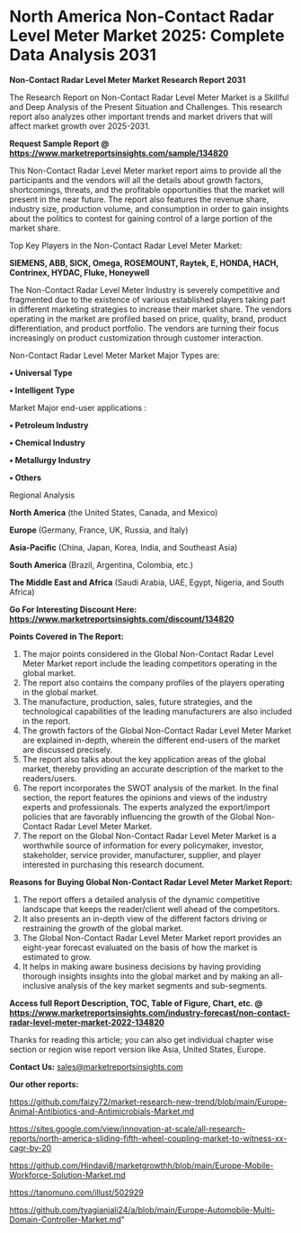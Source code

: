 # North America Non-Contact Radar Level Meter Market 2025: Complete Data Analysis 2031

<strong>Non-Contact Radar Level Meter Market Research Report 2031</strong>

The Research Report on Non-Contact Radar Level Meter Market is a Skillful and Deep Analysis of the Present Situation and Challenges. This research report also analyzes other important trends and market drivers that will affect market growth over 2025-2031.

<strong>Request Sample Report @ <a href=https://www.marketreportsinsights.com/sample/134820>https://www.marketreportsinsights.com/sample/134820</a></strong>

This Non-Contact Radar Level Meter market report aims to provide all the participants and the vendors will all the details about growth factors, shortcomings, threats, and the profitable opportunities that the market will present in the near future. The report also features the revenue share, industry size, production volume, and consumption in order to gain insights about the politics to contest for gaining control of a large portion of the market share.

Top Key Players in the Non-Contact Radar Level Meter Market:

<strong>SIEMENS, ABB, SICK, Omega, ROSEMOUNT, Raytek, E, HONDA, HACH, Contrinex, HYDAC, Fluke, Honeywell</strong>

The Non-Contact Radar Level Meter Industry is severely competitive and fragmented due to the existence of various established players taking part in different marketing strategies to increase their market share. The vendors operating in the market are profiled based on price, quality, brand, product differentiation, and product portfolio. The vendors are turning their focus increasingly on product customization through customer interaction.

Non-Contact Radar Level Meter Market Major Types are:

<strong>• Universal Type

• Intelligent Type</strong>

Market Major end-user applications :

<strong>• Petroleum Industry

• Chemical Industry

• Metallurgy Industry

• Others</strong>

Regional Analysis

</u><strong><b>North America</b></strong> (the United States, Canada, and Mexico)

<strong><b>Europe </b></strong>(Germany, France, UK, Russia, and Italy)

<strong><b>Asia-Pacific</b></strong> (China, Japan, Korea, India, and Southeast Asia)

<strong><b>South America</b></strong> (Brazil, Argentina, Colombia, etc.)

<strong><b>The Middle East and Africa</b></strong> (Saudi Arabia, UAE, Egypt, Nigeria, and South Africa)

<strong>Go For Interesting Discount Here: <a href=https://www.marketreportsinsights.com/discount/134820>https://www.marketreportsinsights.com/discount/134820</a></strong>

<strong>Points Covered in The Report:</strong>
<ol>
  <li>The major points considered in the Global Non-Contact Radar Level Meter Market report include the leading competitors operating in the global market.</li>
  <li>The report also contains the company profiles of the players operating in the global market.</li>
  <li>The manufacture, production, sales, future strategies, and the technological capabilities of the leading manufacturers are also included in the report.</li>
  <li>The growth factors of the Global Non-Contact Radar Level Meter Market are explained in-depth, wherein the different end-users of the market are discussed precisely.</li>
  <li>The report also talks about the key application areas of the global market, thereby providing an accurate description of the market to the readers/users.</li>
  <li>The report incorporates the SWOT analysis of the market. In the final section, the report features the opinions and views of the industry experts and professionals. The experts analyzed the export/import policies that are favorably influencing the growth of the Global Non-Contact Radar Level Meter Market.</li>
  <li>The report on the Global Non-Contact Radar Level Meter Market is a worthwhile source of information for every policymaker, investor, stakeholder, service provider, manufacturer, supplier, and player interested in purchasing this research document.</li>
</ol>
<strong>Reasons for Buying Global Non-Contact Radar Level Meter Market Report:</strong>

<ol>
  <li>The report offers a detailed analysis of the dynamic competitive landscape that keeps the reader/client well ahead of the competitors.</li>
  <li>It also presents an in-depth view of the different factors driving or restraining the growth of the global market.</li>
  <li>The Global Non-Contact Radar Level Meter Market report provides an eight-year forecast evaluated on the basis of how the market is estimated to grow.</li>
  <li>It helps in making aware business decisions by having providing thorough insights insights into the global market and by making an all-inclusive analysis of the key market segments and sub-segments.</li>
</ol>
<strong>Access full Report Description, TOC, Table of Figure, Chart, etc. @ <a href=https://www.marketreportsinsights.com/industry-forecast/non-contact-radar-level-meter-market-2022-134820>https://www.marketreportsinsights.com/industry-forecast/non-contact-radar-level-meter-market-2022-134820</a></strong>


Thanks for reading this article; you can also get individual chapter wise section or region wise report version like Asia, United States, Europe.

<strong>Contact Us:</strong>
sales@marketreportsinsights.com

<strong>Our other reports:</strong>

<a href=https://github.com/faizy72/market-research-new-trend/blob/main/Europe-Animal-Antibiotics-and-Antimicrobials-Market.md>https://github.com/faizy72/market-research-new-trend/blob/main/Europe-Animal-Antibiotics-and-Antimicrobials-Market.md</a>

<a href=https://sites.google.com/view/innovation-at-scale/all-research-reports/north-america-sliding-fifth-wheel-coupling-market-to-witness-xx-cagr-by-20>https://sites.google.com/view/innovation-at-scale/all-research-reports/north-america-sliding-fifth-wheel-coupling-market-to-witness-xx-cagr-by-20</a>

<a href=https://github.com/Hindavi8/marketgrowthh/blob/main/Europe-Mobile-Workforce-Solution-Market.md>https://github.com/Hindavi8/marketgrowthh/blob/main/Europe-Mobile-Workforce-Solution-Market.md</a>

<a href=https://tanomuno.com/illust/502929>https://tanomuno.com/illust/502929</a>

<a href=https://github.com/tyagianjali24/a/blob/main/Europe-Automobile-Multi-Domain-Controller-Market.md>https://github.com/tyagianjali24/a/blob/main/Europe-Automobile-Multi-Domain-Controller-Market.md</a>"
